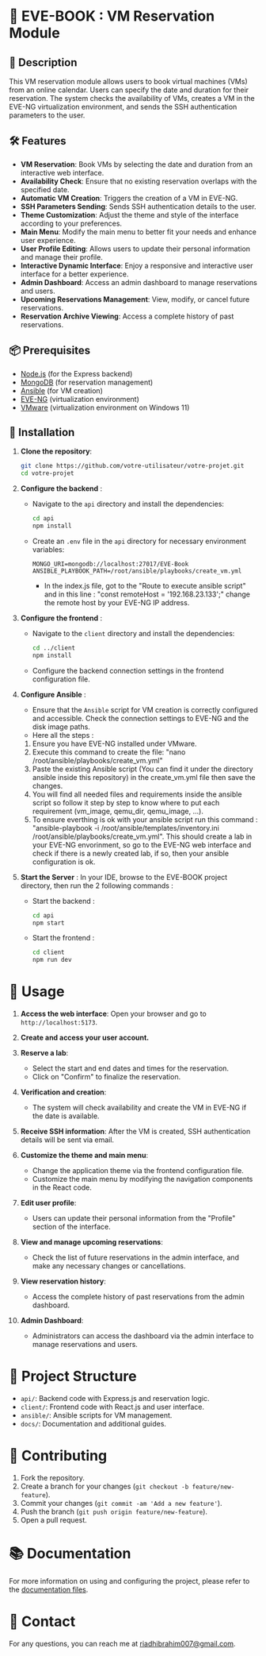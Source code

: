 # 🚀 EVE-BOOK : VM Reservation Module

## 📜 Description

This VM reservation module allows users to book virtual machines (VMs) from an online calendar. Users can specify the date and duration for their reservation. The system checks the availability of VMs, creates a VM in the EVE-NG virtualization environment, and sends the SSH authentication parameters to the user.

## 🛠️ Features

- **VM Reservation**: Book VMs by selecting the date and duration from an interactive web interface.
- **Availability Check**: Ensure that no existing reservation overlaps with the specified date.
- **Automatic VM Creation**: Triggers the creation of a VM in EVE-NG.
- **SSH Parameters Sending**: Sends SSH authentication details to the user.
- **Theme Customization**: Adjust the theme and style of the interface according to your preferences.
- **Main Menu**: Modify the main menu to better fit your needs and enhance user experience.
- **User Profile Editing**: Allows users to update their personal information and manage their profile.
- **Interactive Dynamic Interface**: Enjoy a responsive and interactive user interface for a better experience.
- **Admin Dashboard**: Access an admin dashboard to manage reservations and users.
- **Upcoming Reservations Management**: View, modify, or cancel future reservations.
- **Reservation Archive Viewing**: Access a complete history of past reservations.

## 📦 Prerequisites

- [Node.js](https://nodejs.org) (for the Express backend)
- [MongoDB](https://www.mongodb.com) (for reservation management)
- [Ansible](https://www.ansible.com) (for VM creation)
- [EVE-NG](https://www.eve-ng.net) (virtualization environment)
- [VMware](https://www.vmware.com) (virtualization environment on Windows 11)

## 🚀 Installation

1. **Clone the repository**:
    
   ```bash
   git clone https://github.com/votre-utilisateur/votre-projet.git
   cd votre-projet
2. **Configure the backend** :

   - Navigate to the `api` directory and install the dependencies:

     ```bash
     cd api
     npm install
     ```

   - Create an `.env` file in the `api` directory for necessary environment variables:

     ```env
     MONGO_URI=mongodb://localhost:27017/EVE-Book
     ANSIBLE_PLAYBOOK_PATH=/root/ansible/playbooks/create_vm.yml
     ```

     - In the index.js file, got to the "Route to execute ansible script" and in this line : "const remoteHost = '192.168.23.133';" change the remote host by your EVE-NG IP address.

3. **Configure the frontend** :

   - Navigate to the `client` directory and install the dependencies:

     ```bash
     cd ../client
     npm install
     ```

   - Configure the backend connection settings in the frontend configuration file.

4. **Configure Ansible** :

   - Ensure that the `Ansible` script for VM creation is correctly configured and accessible. Check the connection settings to EVE-NG and the disk image paths.
   - Here all the steps :
    1. Ensure you have EVE-NG installed under VMware.
    2. Execute this command to create the file: "nano /root/ansible/playbooks/create_vm.yml"
    3. Paste the existing Ansible script (You can find it under the directory ansible inside this repository) in the create_vm.yml file then save the changes.
    4. You will find all needed files and requirements inside the ansible script so follow it step by step to know where to put each requirement (vm_image,  qemu_dir,  qemu_image, ...).
    5. To ensure everthing is ok with your ansible script run this command :  "ansible-playbook -i /root/ansible/templates/inventory.ini /root/ansible/playbooks/create_vm.yml". This should create a lab in your EVE-NG envorinment, so go         to the EVE-NG web interface and check if there is a newly created lab, if so, then your ansible configuration is ok.
       
5. **Start the Server** :
    In your IDE, browse to the EVE-BOOK project directory, then run the 2 following commands :
   - Start the backend :

     ```bash
     cd api
     npm start
     ```

   - Start the frontend :

     ```bash
     cd client
     npm run dev
     ```

# 🔧 Usage

1. **Access the web interface**: Open your browser and go to `http://localhost:5173`.
2. **Create and access your user account.**

3. **Reserve a lab**:
   - Select the start and end dates and times for the reservation.
   - Click on "Confirm" to finalize the reservation.

4. **Verification and creation**:
   - The system will check availability and create the VM in EVE-NG if the date is available.

5. **Receive SSH information**: After the VM is created, SSH authentication details will be sent via email.

6. **Customize the theme and main menu**:
   - Change the application theme via the frontend configuration file.
   - Customize the main menu by modifying the navigation components in the React code.

7. **Edit user profile**:
   - Users can update their personal information from the "Profile" section of the interface.

8. **View and manage upcoming reservations**:
   - Check the list of future reservations in the admin interface, and make any necessary changes or cancellations.

9. **View reservation history**:
   - Access the complete history of past reservations from the admin dashboard.

10. **Admin Dashboard**:
    - Administrators can access the dashboard via the admin interface to manage reservations and users.

# 📂 Project Structure

- `api/`: Backend code with Express.js and reservation logic.
- `client/`: Frontend code with React.js and user interface.
- `ansible/`: Ansible scripts for VM management.
- `docs/`: Documentation and additional guides.

# 💬 Contributing

1. Fork the repository.
2. Create a branch for your changes (`git checkout -b feature/new-feature`).
3. Commit your changes (`git commit -am 'Add a new feature'`).
4. Push the branch (`git push origin feature/new-feature`).
5. Open a pull request.

# 📚 Documentation

For more information on using and configuring the project, please refer to the [documentation files](docs/).

# 🤝 Contact

For any questions, you can reach me at [riadhibrahim007@gmail.com](mailto:riadhibrahim007@gmail.com).
